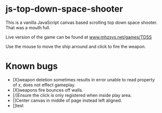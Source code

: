 # js-top-down-space-shooter
This is a vanilla JavaScript canvas based scrolling top down space shooter.  That was a mouth full.

Live version of the game can be found at www.mhzsys.net/games/TDSS

Use the mouse to move the ship arround and click to fire the weapon.

# Known bugs
- [X]weapon deletion sometimes results in error unable to read property of x, does not effect gameplay.
- [X]weapons fire bounces off walls.
- [/]Ensure the click is only registered when inside play area.
- []Center canvas in middle of page instead left aligned.
- []test
